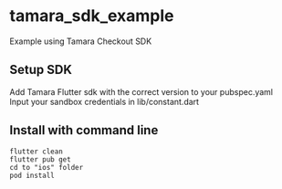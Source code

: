 # tamara_sdk_example

Example using Tamara Checkout SDK

## Setup SDK

Add Tamara Flutter sdk with the correct version to your pubspec.yaml<br/>
Input your sandbox credentials in lib/constant.dart

## Install with command line

```
flutter clean
flutter pub get
cd to "ios" folder
pod install
```